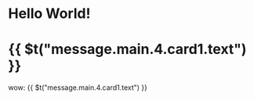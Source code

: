 # Hello World!

# {{ $t("message.main.4.card1.text") }}

wow: {{ $t("message.main.4.card1.text") }}

